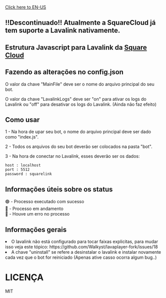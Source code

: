 <a href="">Click here to EN-US</a>

<h2>!!Descontinuado!! Atualmente a SquareCloud já tem suporte a Lavalink nativamente.</h2>

<h2>Estrutura Javascript para Lavalink da <a href="https://squarecloud.app">Square Cloud</a></h2>

<h2>Fazendo as alterações no config.json</h2>

<span>O valor da chave "MainFile" deve ser o nome do arquivo principal do seu bot.</span>

<span>O valor da chave "LavalinkLogs" deve ser "on" para ativar os logs do Lavalink ou "off" para desativar os logs do Lavalink. (Ainda não faz efeito)</span>

<h2>Como usar</h2>

<span>1 - Na hora de upar seu bot, o nome do arquivo principal deve ser dado como "index.js".</span>

<span>2 - Todos os arquivos do seu bot deverão ser colocados na pasta "bot".</span>

<span>3 - Na hora de conectar no Lavalink, esses deverão ser os dados:</span>

```
host : localhost
port : 5512
password : squarelink
```

<h2>Informações úteis sobre os status</h2>
🟢 - Processo executado com sucesso
<br>
🔵 - Processo em andamento
<br>
🔴 - Houve um erro no processo

<h2>Informações gerais</h2>
<li>O lavalink não está configurado para tocar faixas explicitas, para mudar isso veja este tópico: https://github.com/Walkyst/lavaplayer-fork/issues/18</li>
<li>A chave "uninstall" se refere a desinstalar o lavalink e instalar novamente cada vez que o bot for reiniciado (Apenas ative casso ocorra algum bug..)</li>


<h1>LICENÇA</h1>
<span>MIT</span>
